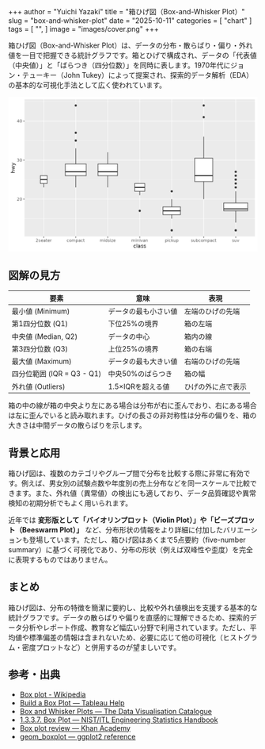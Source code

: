 +++
author = "Yuichi Yazaki"
title = "箱ひげ図（Box-and-Whisker Plot）"
slug = "box-and‐whisker-plot"
date = "2025-10-11"
categories = [
    "chart"
]
tags = [
    "",
]
image = "images/cover.png"
+++

箱ひげ図（Box-and-Whisker Plot）は、データの分布・散らばり・偏り・外れ値を一目で把握できる統計グラフです。箱とひげで構成され、データの「代表値（中央値）」と「ばらつき（四分位数）」を同時に表します。1970年代にジョン・テューキー（John Tukey）によって提案され、探索的データ解析（EDA）の基本的な可視化手法として広く使われています。


<!--more-->

![](images/mainvisual.png)

## 図解の見方

| 要素 | 意味 | 表現 |
|------|------|------|
| 最小値 (Minimum) | データの最も小さい値 | 左端のひげの先端 |
| 第1四分位数 (Q1) | 下位25%の境界 | 箱の左端 |
| 中央値 (Median, Q2) | データの中心 | 箱内の線 |
| 第3四分位数 (Q3) | 上位25%の境界 | 箱の右端 |
| 最大値 (Maximum) | データの最も大きい値 | 右端のひげの先端 |
| 四分位範囲 (IQR = Q3 - Q1) | 中央50%のばらつき | 箱の幅 |
| 外れ値 (Outliers) | 1.5×IQRを超える値 | ひげの外に点で表示 |

箱の中の線が箱の中央より左にある場合は分布が右に歪んでおり、右にある場合は左に歪んでいると読み取れます。ひげの長さの非対称性は分布の偏りを、箱の大きさは中間データの散らばりを示します。


## 背景と応用

箱ひげ図は、複数のカテゴリやグループ間で分布を比較する際に非常に有効です。例えば、男女別の試験点数や年度別の売上分布などを同一スケールで比較できます。また、外れ値（異常値）の検出にも適しており、データ品質確認や異常検知の初期分析でもよく用いられます。

近年では **変形版として「バイオリンプロット（Violin Plot）」や「ビーズプロット（Beeswarm Plot）」** など、分布形状の情報をより詳細に付加したバリエーションも登場しています。ただし、箱ひげ図はあくまで5点要約（five-number summary）に基づく可視化であり、分布の形状（例えば双峰性や歪度）を完全に表現するものではありません。




## まとめ

箱ひげ図は、分布の特徴を簡潔に要約し、比較や外れ値検出を支援する基本的な統計グラフです。データの散らばりや偏りを直感的に理解できるため、探索的データ分析やレポート作成、教育など幅広い分野で利用されています。ただし、平均値や標準偏差の情報は含まれないため、必要に応じて他の可視化（ヒストグラム・密度プロットなど）と併用するのが望ましいです。


## 参考・出典

- [Box plot - Wikipedia](https://en.wikipedia.org/wiki/Box_plot)
- [Build a Box Plot — Tableau Help](https://help.tableau.com/current/pro/desktop/en-us/buildexamples_boxplot.htm)
- [Box and Whisker Plots — The Data Visualisation Catalogue](https://datavizcatalogue.com/methods/box_plot.html)
- [1.3.3.7. Box Plot — NIST/ITL Engineering Statistics Handbook](https://www.itl.nist.gov/div898/handbook/eda/section3/boxplot.htm)
- [Box plot review — Khan Academy](https://www.khanacademy.org/math/statistics-probability/summarizing-quantitative-data/box-whisker-plots/a/box-plot-review)
- [geom_boxplot — ggplot2 reference](https://ggplot2.tidyverse.org/reference/geom_boxplot.html)